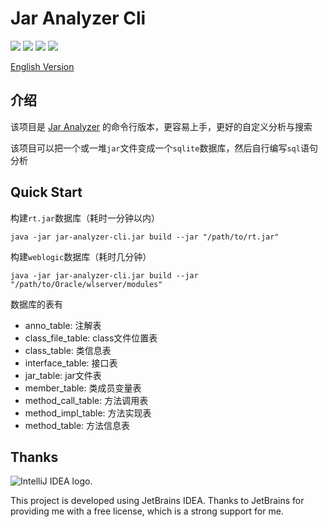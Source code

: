 # Jar Analyzer Cli
![](https://img.shields.io/badge/build-passing-brightgreen)
![](https://img.shields.io/badge/build-Java%208-orange)
![](https://img.shields.io/github/downloads/4ra1n/jar-analyzer-cli/total)
![](https://img.shields.io/github/v/release/4ra1n/jar-analyzer-cli)

[English Version](doc/README.md)

## 介绍

该项目是 [Jar Analyzer](https://github.com/4ra1n/jar-analyzer) 的命令行版本，更容易上手，更好的自定义分析与搜索

该项目可以把一个或一堆`jar`文件变成一个`sqlite`数据库，然后自行编写`sql`语句分析

## Quick Start

构建`rt.jar`数据库（耗时一分钟以内）

```shell
java -jar jar-analyzer-cli.jar build --jar "/path/to/rt.jar"
```

构建`weblogic`数据库（耗时几分钟）

```shell
java -jar jar-analyzer-cli.jar build --jar "/path/to/Oracle/wlserver/modules"
```

数据库的表有
- anno_table: 注解表
- class_file_table: class文件位置表
- class_table: 类信息表
- interface_table: 接口表
- jar_table: jar文件表
- member_table: 类成员变量表
- method_call_table: 方法调用表
- method_impl_table: 方法实现表
- method_table: 方法信息表

## Thanks

<img src="https://resources.jetbrains.com/storage/products/company/brand/logos/IntelliJ_IDEA.svg" alt="IntelliJ IDEA logo.">


This project is developed using JetBrains IDEA.
Thanks to JetBrains for providing me with a free license, which is a strong support for me.
